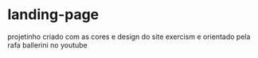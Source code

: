 # landing-page
 projetinho criado com as cores e design do site exercism e orientado pela rafa ballerini no youtube
